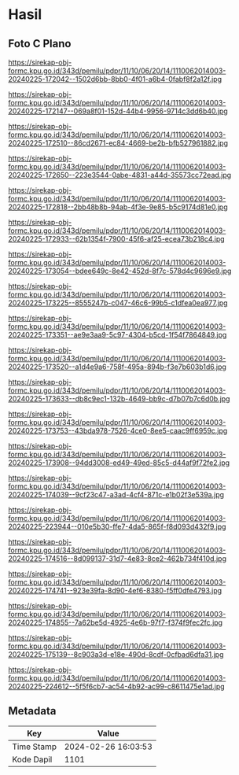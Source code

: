 # Hasil

## Foto C Plano

https://sirekap-obj-formc.kpu.go.id/343d/pemilu/pdpr/11/10/06/20/14/1110062014003-20240225-172042--1502d6bb-8bb0-4f01-a6b4-0fabf8f2a12f.jpg

https://sirekap-obj-formc.kpu.go.id/343d/pemilu/pdpr/11/10/06/20/14/1110062014003-20240225-172147--069a8f01-152d-44b4-9956-9714c3dd6b40.jpg

https://sirekap-obj-formc.kpu.go.id/343d/pemilu/pdpr/11/10/06/20/14/1110062014003-20240225-172510--86cd2671-ec84-4669-be2b-bfb527961882.jpg

https://sirekap-obj-formc.kpu.go.id/343d/pemilu/pdpr/11/10/06/20/14/1110062014003-20240225-172650--223e3544-0abe-4831-a44d-35573cc72ead.jpg

https://sirekap-obj-formc.kpu.go.id/343d/pemilu/pdpr/11/10/06/20/14/1110062014003-20240225-172818--2bb48b8b-94ab-4f3e-9e85-b5c9174d81e0.jpg

https://sirekap-obj-formc.kpu.go.id/343d/pemilu/pdpr/11/10/06/20/14/1110062014003-20240225-172933--62b1354f-7900-45f6-af25-ecea73b218c4.jpg

https://sirekap-obj-formc.kpu.go.id/343d/pemilu/pdpr/11/10/06/20/14/1110062014003-20240225-173054--bdee649c-8e42-452d-8f7c-578d4c9696e9.jpg

https://sirekap-obj-formc.kpu.go.id/343d/pemilu/pdpr/11/10/06/20/14/1110062014003-20240225-173225--8555247b-c047-46c6-99b5-c1dfea0ea977.jpg

https://sirekap-obj-formc.kpu.go.id/343d/pemilu/pdpr/11/10/06/20/14/1110062014003-20240225-173351--ae9e3aa9-5c97-4304-b5cd-1f54f7864849.jpg

https://sirekap-obj-formc.kpu.go.id/343d/pemilu/pdpr/11/10/06/20/14/1110062014003-20240225-173520--a1d4e9a6-758f-495a-894b-f3e7b603b1d6.jpg

https://sirekap-obj-formc.kpu.go.id/343d/pemilu/pdpr/11/10/06/20/14/1110062014003-20240225-173633--db8c9ec1-132b-4649-bb9c-d7b07b7c6d0b.jpg

https://sirekap-obj-formc.kpu.go.id/343d/pemilu/pdpr/11/10/06/20/14/1110062014003-20240225-173753--43bda978-7526-4ce0-8ee5-caac9ff6959c.jpg

https://sirekap-obj-formc.kpu.go.id/343d/pemilu/pdpr/11/10/06/20/14/1110062014003-20240225-173908--94dd3008-ed49-49ed-85c5-d44af9f72fe2.jpg

https://sirekap-obj-formc.kpu.go.id/343d/pemilu/pdpr/11/10/06/20/14/1110062014003-20240225-174039--9cf23c47-a3ad-4cf4-871c-e1b02f3e539a.jpg

https://sirekap-obj-formc.kpu.go.id/343d/pemilu/pdpr/11/10/06/20/14/1110062014003-20240225-223944--010e5b30-ffe7-4da5-865f-f8d093d432f9.jpg

https://sirekap-obj-formc.kpu.go.id/343d/pemilu/pdpr/11/10/06/20/14/1110062014003-20240225-174516--8d099137-31d7-4e83-8ce2-462b734f410d.jpg

https://sirekap-obj-formc.kpu.go.id/343d/pemilu/pdpr/11/10/06/20/14/1110062014003-20240225-174741--923e39fa-8d90-4ef6-8380-f5ff0dfe4793.jpg

https://sirekap-obj-formc.kpu.go.id/343d/pemilu/pdpr/11/10/06/20/14/1110062014003-20240225-174855--7a62be5d-4925-4e6b-97f7-f374f9fec2fc.jpg

https://sirekap-obj-formc.kpu.go.id/343d/pemilu/pdpr/11/10/06/20/14/1110062014003-20240225-175139--8c903a3d-e18e-490d-8cdf-0cfbad6dfa31.jpg

https://sirekap-obj-formc.kpu.go.id/343d/pemilu/pdpr/11/10/06/20/14/1110062014003-20240225-224612--5f5f6cb7-ac54-4b92-ac99-c8611475e1ad.jpg


## Metadata

| Key        | Value               |
| ---------- | ------------------- |
| Time Stamp | 2024-02-26 16:03:53 |
| Kode Dapil | 1101                |



